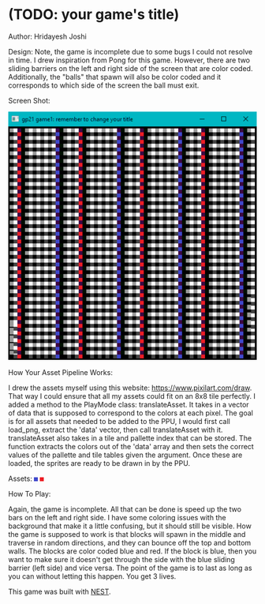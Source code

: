 # (TODO: your game's title)

Author: Hridayesh Joshi

Design: Note, the game is incomplete due to some bugs I could not resolve in time. 
I drew inspiration from Pong for this game. However, there are two sliding barriers on the left and right side of the screen that are color coded. Additionally, the "balls" that spawn will also be color coded and it corresponds to which side of the screen the ball must exit. 

Screen Shot:

![Screen Shot](screenshot.png)

How Your Asset Pipeline Works:

I drew the assets myself using this website: https://www.pixilart.com/draw. That way I could ensure that all my assets could fit on an 8x8 tile perfectly. I added a method to
the PlayMode class: translateAsset. It takes in a vector of data that is supposed to 
correspond to the colors at each pixel. The goal is for all assets that needed to be added 
to the PPU, I would first call load_png, extract the 'data' vector, then call translateAsset with it. translateAsset also takes in a tile and pallette index that can be stored. The function extracts the colors out of the 'data' array and then sets the correct values of the pallette and tile tables given the argument. Once these are loaded, the sprites are ready to be drawn in by the PPU. 

Assets:
![Asset 1](leftbar.png)
![Asset 2](rightbar.png)

How To Play:

Again, the game is incomplete. All that can be done is speed up the two bars on the left and right side. I have some coloring issues with the background that make it a little confusing, but it should still be visible. How the game is supposed to work is that blocks will spawn in the middle and traverse in random directions, and they can bounce off the top and bottom walls. The blocks are color coded blue and red. If the block is blue, then you want to make sure it doesn't get through the side with the blue sliding barrier (left side) and vice versa. The point of the game is to last as long as you can without letting this happen. You get 3 lives. 

This game was built with [NEST](NEST.md).

